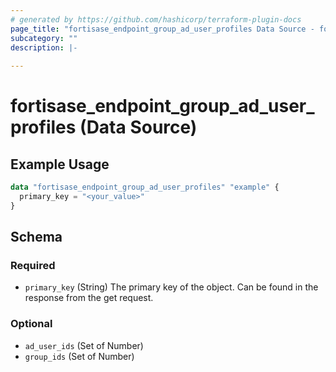 ```yaml
---
# generated by https://github.com/hashicorp/terraform-plugin-docs
page_title: "fortisase_endpoint_group_ad_user_profiles Data Source - fortisase"
subcategory: ""
description: |-
  
---
```


# fortisase_endpoint_group_ad_user_profiles (Data Source)



## Example Usage

```terraform
data "fortisase_endpoint_group_ad_user_profiles" "example" {
  primary_key = "<your_value>"
}
```

<!-- schema generated by tfplugindocs -->
## Schema

### Required

- `primary_key` (String) The primary key of the object. Can be found in the response from the get request.

### Optional

- `ad_user_ids` (Set of Number)
- `group_ids` (Set of Number)
